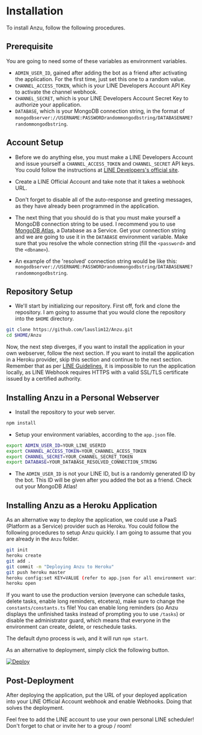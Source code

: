 # Installation

To install Anzu, follow the following procedures.

## Prerequisite

You are going to need some of these variables as environment variables.

- `ADMIN_USER_ID`, gained after adding the bot as a friend after activating the application. For the first time, just set this one to a random value.
- `CHANNEL_ACCESS_TOKEN`, which is your LINE Developers Account API Key to activate the channel webhook.
- `CHANNEL_SECRET`, which is your LINE Developers Account Secret Key to authorize your application.
- `DATABASE`, which is your MongoDB connection string, in the format of `mongodbserver://USERNAME:PASSWORDrandommongodbstring/DATABASENAME?randommongodbstring`.

## Account Setup

- Before we do anything else, you must make a LINE Developers Account and issue yourself a `CHANNEL_ACCESS_TOKEN` and `CHANNEL_SECRET` API keys. You could follow the instructions at [LINE Developers's official site](https://developers.line.biz/en/).

- Create a LINE Official Account and take note that it takes a webhook URL.

- Don't forget to disable all of the auto-response and greeting messages, as they have already been programmed in the application.

- The next thing that you should do is that you must make yourself a MongoDB connection string to be used. I recommend you to use [MongoDB Atlas](https://www.mongodb.com/cloud/atlas), a Database as a Service. Get your connection string and we are going to use it in the `DATABASE` environment variable. Make sure that you resolve the whole connection string (fill the `<password>` and the `<dbname>`).

- An example of the 'resolved' connection string would be like this: `mongodbserver://USERNAME:PASSWORDrandommongodbstring/DATABASENAME?randommongodbstring`.

## Repository Setup

- We'll start by initializing our repository. First off, fork and clone the repository. I am going to assume that you would clone the repository into the `$HOME` directory.

```bash
git clone https://github.com/lauslim12/Anzu.git
cd $HOME/Anzu
```

Now, the next step diverges, if you want to install the application in your own webserver, follow the next section. If you want to install the application in a Heroku provider, skip this section and continue to the next section. Remember that as per [LINE Guidelines](https://developers.line.biz/en/docs/messaging-api/building-bot/), it is impossible to run the application locally, as LINE Webhook requires HTTPS with a valid SSL/TLS certificate issued by a certified authority.

## Installing Anzu in a Personal Webserver

- Install the repository to your web server.

```bash
npm install
```

- Setup your environment variables, according to the `app.json` file.

```bash
export ADMIN_USER_ID=YOUR_LINE_USERID
export CHANNEL_ACCESS_TOKEN=YOUR_CHANNEL_ACESS_TOKEN
export CHANNEL_SECRET=YOUR_CHANNEL_SECRET_TOKEN
export DATABASE=YOUR_DATABASE_RESOLVED_CONNECTION_STRING
```

- The `ADMIN_USER_ID` is not your LINE ID, but is a randomly generated ID by the bot. This ID will be given after you added the bot as a friend. Check out your MongoDB Atlas!

## Installing Anzu as a Heroku Application

As an alternative way to deploy the application, we could use a PaaS (Platform as a Service) provider such as Heroku. You could follow the following procedures to setup Anzu quickly. I am going to assume that you are already in the `Anzu` folder.

```bash
git init
heroku create
git add .
git commit -m "Deploying Anzu to Heroku"
git push heroku master
heroku config:set KEY=VALUE (refer to app.json for all environment variables)
heroku open
```

If you want to use the production version (everyone can schedule tasks, delete tasks, enable long reminders, etcetera), make sure to change the `constants/constants.ts` file! You can enable long reminders (so Anzu displays the unfinished tasks instead of prompting you to use `/tasks`) or disable the administrator guard, which means that everyone in the environment can create, delete, or reschedule tasks.

The default dyno process is `web`, and it will run `npm start`.

As an alternative to deployment, simply click the following button.

[![Deploy](https://www.herokucdn.com/deploy/button.svg)](https://heroku.com/deploy?template=https://github.com/lauslim12/Anzu)

## Post-Deployment

After deploying the application, put the URL of your deployed application into your LINE Official Account webhook and enable Webhooks. Doing that solves the deployment.

Feel free to add the LINE account to use your own personal LINE scheduler! Don't forget to chat or invite her to a group / room!
